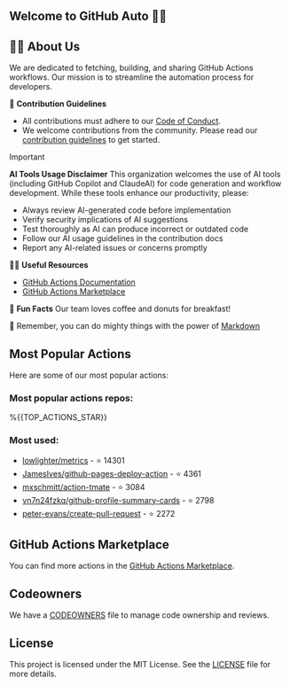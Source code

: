 ## Welcome to GitHub Auto 👋🤖

## 🙋‍♀️ **About Us**
We are dedicated to fetching, building, and sharing GitHub Actions workflows. Our mission is to streamline the automation process for developers.

🌈 **Contribution Guidelines**

- All contributions must adhere to our [Code of Conduct](../CODE_OF_CONDUCT.md).
- We welcome contributions from the community. Please read our [contribution guidelines](../CONTRIBUTING.md) to get started.

> [!IMPORTANT]
>
> **AI Tools Usage Disclaimer**
> This organization welcomes the use of AI tools (including GitHub Copilot and ClaudeAI) for code generation and workflow development. While these tools enhance our productivity, please:
>
> - Always review AI-generated code before implementation
> - Verify security implications of AI suggestions
> - Test thoroughly as AI can produce incorrect or outdated code
> - Follow our AI usage guidelines in the contribution docs
> - Report any AI-related issues or concerns promptly

👩‍💻 **Useful Resources**

- [GitHub Actions Documentation](https://docs.github.com/en/actions)
- [GitHub Actions Marketplace](https://github.com/marketplace/actions)

🍿 **Fun Facts**
Our team loves coffee and donuts for breakfast!

🧙 Remember, you can do mighty things with the power of [Markdown](https://docs.github.com/github/writing-on-github/getting-started-with-writing-and-formatting-on-github/basic-writing-and-formatting-syntax)

## Most Popular Actions

Here are some of our most popular actions:

### Most popular actions repos:

%{{TOP_ACTIONS_STAR}}

### Most used:

- [lowlighter/metrics](https://github.com/lowlighter/metrics) - ⭐️ 14301
- [JamesIves/github-pages-deploy-action](https://github.com/JamesIves/github-pages-deploy-action) - ⭐️ 4361
- [mxschmitt/action-tmate](https://github.com/mxschmitt/action-tmate) - ⭐️ 3084
- [vn7n24fzkq/github-profile-summary-cards](https://github.com/vn7n24fzkq/github-profile-summary-cards) - ⭐️ 2798
- [peter-evans/create-pull-request](https://github.com/peter-evans/create-pull-request) - ⭐️ 2272

## GitHub Actions Marketplace

You can find more actions in the [GitHub Actions Marketplace](https://github.com/marketplace/actions).

## Codeowners

We have a [CODEOWNERS](../CODEOWNERS) file to manage code ownership and reviews.

## License

This project is licensed under the MIT License. See the [LICENSE](../LICENSE) file for more details.

